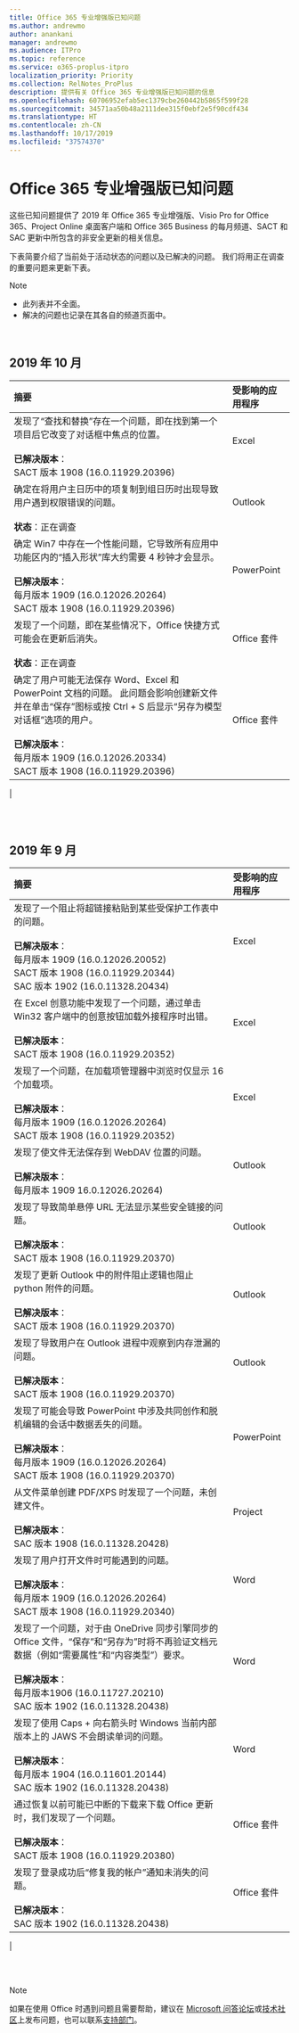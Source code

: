 ```yaml
---
title: Office 365 专业增强版已知问题
ms.author: andrewmo
author: anankani
manager: andrewmo
ms.audience: ITPro
ms.topic: reference
ms.service: o365-proplus-itpro
localization_priority: Priority
ms.collection: RelNotes_ProPlus
description: 提供有关 Office 365 专业增强版已知问题的信息
ms.openlocfilehash: 60706952efab5ec1379cbe260442b5865f599f28
ms.sourcegitcommit: 34571aa50b48a2111dee315f0ebf2e5f90cdf434
ms.translationtype: HT
ms.contentlocale: zh-CN
ms.lasthandoff: 10/17/2019
ms.locfileid: "37574370"
---
```

# <a name="office-365-proplus-known-issues"></a>Office 365 专业增强版已知问题

这些已知问题提供了 2019 年 Office 365 专业增强版、Visio Pro for Office 365、Project Online 桌面客户端和 Office 365 Business 的每月频道、SACT 和 SAC 更新中所包含的非安全更新的相关信息。

下表简要介绍了当前处于活动状态的问题以及已解决的问题。  我们将用正在调查的重要问题来更新下表。

> [!NOTE]
>- 此列表并不全面。
>- 解决的问题也记录在其各自的频道页面中。

<br>

## <a name="october-2019"></a>2019 年 10 月

|摘要|受影响的应用程序|
|:-------------------------------------------------------------------------------------|:---------------------|
|发现了“查找和替换”存在一个问题，即在找到第一个项目后它改变了对话框中焦点的位置。 <br><br> **已解决版本**： <br> SACT 版本 1908 (16.0.11929.20396)|Excel<br><br>
|确定在将用户主日历中的项复制到组日历时出现导致用户遇到权限错误的问题。<br><br> **状态**：正在调查|Outlook<br><br>
|确定 Win7 中存在一个性能问题，它导致所有应用中功能区内的“插入形状”库大约需要 4 秒钟才会显示。<br><br> **已解决版本**： <br>每月版本 1909 (16.0.12026.20264) <br> SACT 版本 1908 (16.0.11929.20396)|PowerPoint<br><br>
|发现了一个问题，即在某些情况下，Office 快捷方式可能会在更新后消失。  <br><br> **状态**：正在调查|Office 套件<br><br>
|确定了用户可能无法保存 Word、Excel 和 PowerPoint 文档的问题。  此问题会影响创建新文件并在单击“保存”图标或按 Ctrl + S 后显示“另存为模型对话框”选项的用户。<br><br> **已解决版本**： <br>每月版本 1909 (16.0.12026.20334) <br> SACT 版本 1908 (16.0.11929.20396)|Office 套件<br><br>
|

<br>
<br>

## <a name="september-2019"></a>2019 年 9 月

|摘要|受影响的应用程序|
|:-------------------------------------------------------------------------------------|:---------------------|
|发现了一个阻止将超链接粘贴到某些受保护工作表中的问题。 <br><br> **已解决版本**： <br>每月版本 1909 (16.0.12026.20052) <br> SACT 版本 1908 (16.0.11929.20344) <br> SAC 版本 1902  (16.0.11328.20434)|Excel<br><br>
|在 Excel 创意功能中发现了一个问题，通过单击 Win32 客户端中的创意按钮加载外接程序时出错。 <br><br> **已解决版本**： <br>SACT 版本 1908 (16.0.11929.20352) <br>|Excel<br><br>
|发现了一个问题，在加载项管理器中浏览时仅显示 16 个加载项。 <br><br>**已解决版本**： <br>每月版本 1909 (16.0.12026.20264) <br> SACT 版本 1908 (16.0.11929.20352) <br>|Excel<br><br>
|发现了使文件无法保存到 WebDAV 位置的问题。<br><br>**已解决版本**： <br>每月版本 1909 16.0.12026.20264)|Outlook<br><br>
|发现了导致简单悬停 URL 无法显示某些安全链接的问题。<br><br>**已解决版本**： <br> SACT 版本 1908 (16.0.11929.20370)|Outlook<br><br>
|发现了更新 Outlook 中的附件阻止逻辑也阻止 python 附件的问题。<br><br>**已解决版本**： <br>SACT 版本 1908 (16.0.11929.20370)|Outlook<br><br>
|发现了导致用户在 Outlook 进程中观察到内存泄漏的问题。<br><br>**已解决版本**： <br>SACT 版本 1908 (16.0.11929.20370)|Outlook<br><br>
|发现了可能会导致 PowerPoint 中涉及共同创作和脱机编辑的会话中数据丢失的问题。<br><br>**已解决版本**： <br>每月版本 1909 (16.0.12026.20264)<br>SACT 版本 1908 (16.0.11929.20370) |PowerPoint<br><br>
|从文件菜单创建 PDF/XPS 时发现了一个问题，未创建文件。 <br><br>**已解决版本**： <br>SAC 版本 1908 (16.0.11328.20428)|Project<br><br>
|发现了用户打开文件时可能遇到的问题。<br><br>**已解决版本**： <br>每月版本 1909 (16.0.12026.20264) <br> SACT 版本 1908 (16.0.11929.20340)|Word<br><br>
|发现了一个问题，对于由 OneDrive 同步引擎同步的 Office 文件，“保存”和“另存为”时将不再验证文档元数据（例如“需要属性”和“内容类型”）要求。<br><br>**已解决版本**： <br> 每月版本1906 (16.0.11727.20210)<br>SAC 版本 1902 (16.0.11328.20438)|Word<br><br>
|发现了使用 Caps + 向右箭头时 Windows 当前内部版本上的 JAWS 不会朗读单词的问题。<br><br>**已解决版本**： <br>每月版本 1904 (16.0.11601.20144)<br>SAC 版本 1902 (16.0.11328.20438)|Word<br><br>
|通过恢复以前可能已中断的下载来下载 Office 更新时，我们发现了一个问题。<br><br>**已解决版本**： <br> SACT 版本 1908 (16.0.11929.20380)|Office 套件<br><br>
|发现了登录成功后“修复我的帐户”通知未消失的问题。<br><br>**已解决版本**： <br>SAC 版本 1902 (16.0.11328.20438)|Office 套件<br><br>
|


<br>
<br>

> [!NOTE]
> 如果在使用 Office 时遇到问题且需要帮助，建议在 [Microsoft 问答论坛](https://answers.microsoft.com/)或[技术社区](https://techcommunity.microsoft.com/)上发布问题，也可以联系[支持部门](https://support.microsoft.com/contactus)。
